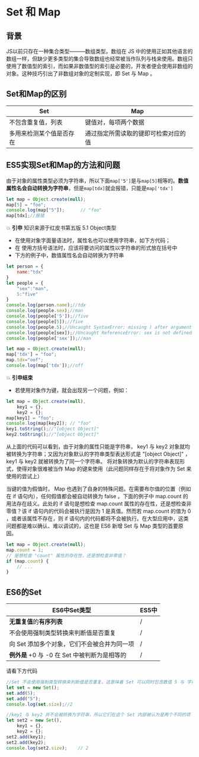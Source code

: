 # Set 和 Map
## 背景
JS以前只存在一种集合类型———数组类型。数组在 JS 中的使用正如其他语言的数组一样，但缺少更多类型的集合导致数组也经常被当作队列与栈来使用。数组只使用了数值型的索引，而如果非数值型的索引是必要的，开发者便会使用非数组的对象。这种技巧引出了非数组对象的定制实现，即 Set 与 Map 。
## Set和Map的区别
Set | Map
----|----
不包含重复值，列表|键值对，每项两个数据
多用来检测某个值是否存在|通过指定所需读取的键即可检索对应的值
## ES5实现Set和Map的方法和问题
由于对象的属性类型必须为字符串，所以下面`map['5']`是与`map[5]`相等的。**数值属性名会自动转换为字符串**，但是`map[tdx]`就会报错，只能是`map['tdx']`
```javascript
let map = Object.create(null);
map[5] = "foo";
console.log(map["5"]);      // "foo"
map[tdx];//报错
```
:boom: **引申**
知识来源于红皮书第五版 5.1 Object类型
* 在使用对象字面量语法时，属性名也可以使用字符串，如下方代码；
* 在 使用方括号语法时，应该将要访问的属性以字符串的形式放在括号中
* 下方的例子中，数值属性名会自动转换为字符串

```js
let person = {
	name:"tdx"
}
let people = {
	"sex":"man",
	5:"five"
}
console.log(person.name);//tdx
console.log(people.sex);//man
console.log(people['5']);//five
console.log(people[5]);//five
console.log(people.5);//Uncaught SyntaxError: missing ) after argument list
console.log(people[sex]);//Uncaught ReferenceError: sex is not defined
console.log(people['sex']);//man

let map = Object.create(null);
map['tdx'] = "foo";
map.tdx="oof";
console.log(map['tdx']);//off
```
:boom: **引申结束**
* 若使用对象作为键，就会出现另一个问题，例如：
```js
let map = Object.create(null),
    key1 = {},
    key2 = {};
map[key1] = "foo";
console.log(map[key2]); // "foo"
key1.toString();//"[object Object]"
key2.toString();//"[object Object]"
```
从上面的代码可以看到，由于对象的属性只能是字符串， key1 与 key2 对象就均被转换为字符串；又因为对象默认的字符串类型表达形式是 "[object Object]" ， key1 与 key2 就被转换为了同一个字符串。
将对象转换为默认的字符串表现形式，使得对象很难被当作 Map 的键来使用（此问题同样存在于将对象作为 Set 来使用的尝试上）

当键的值为假值时， Map 也遇到了自身的特殊问题。在需要布尔值的位置（例如在 if 语句内），任何假值都会被自动转换为 false 。下面的例子中 map.count 的用法存在歧义。此处的 if 语句是想检查 map.count 属性的存在性，还是想检查非零值？该 if 语句内的代码会被执行是因为 1 是真值。然而若 map.count 的值为 0 ，或者该属性不存在，则 if 语句内的代码都将不会被执行。在大型应用中，这类问题都是难以确认、难以调试的，这也是 ES6 新增 Set 与 Map 类型的首要原因。
```js
let map = Object.create(null);
map.count = 1;
// 是想检查 "count" 属性的存在性，还是想检查非零值？
if (map.count) {
    // ...
}
```
## ES6的Set
ES6中Set类型|ES5中
----|----
**无重复值**的**有序列表**|  /
不会使用强制类型转换来判断值是否重复|  /
向 Set 添加多个对象，它们不会被合并为同一项|  /
**例外是** +0 与 -0 在 Set 中被判断为是相等的|  /
请看下方代码
```js
//Set 不会使用强制类型转换来判断值是否重复。这意味着 Set 可以同时包含数值 5 与 字符串 "5" ，将它们都作为相对独立的项
let set = new Set();
set.add(5);
set.add("5");
console.log(set.size);//2

//key1 与 key2 并不会被转换为字符串，所以它们在这个 Set 内部被认为是两个不同的项（记住：如果它们被转换为字符串，那么都会等于 "[object Object]" 
let set2 = new Set(),
    key1 = {},
    key2 = {};
set2.add(key1);
set2.add(key2);
console.log(set2.size);    // 2
```
